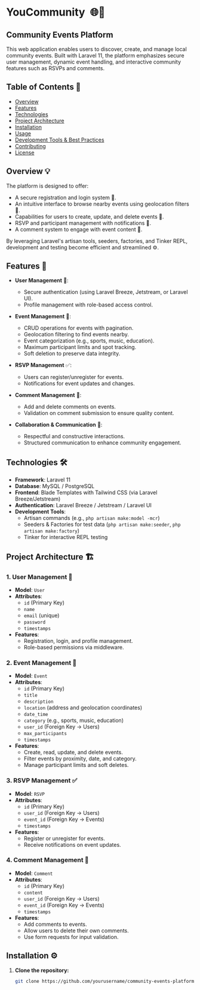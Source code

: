 # YouCommunity  🌐🎉

## Community Events Platform&#x20;

This web application enables users to discover, create, and manage local community events. Built with Laravel 11, the platform emphasizes secure user management, dynamic event handling, and interactive community features such as RSVPs and comments.

## Table of Contents 📑

- [Overview](#overview)
- [Features](#features)
- [Technologies](#technologies)
- [Project Architecture](#project-architecture)
- [Installation](#installation)
- [Usage](#usage)
- [Development Tools & Best Practices](#development-tools--best-practices)
- [Contributing](#contributing)
- [License](#license)

## Overview 💡

The platform is designed to offer:

- A secure registration and login system 🔐.
- An intuitive interface to browse nearby events using geolocation filters 📍.
- Capabilities for users to create, update, and delete events 📝.
- RSVP and participant management with notifications 📩.
- A comment system to engage with event content 💬.

By leveraging Laravel's artisan tools, seeders, factories, and Tinker REPL, development and testing become efficient and streamlined ⚙️.

## Features 🌟

- **User Management** 👤:

  - Secure authentication (using Laravel Breeze, Jetstream, or Laravel UI).
  - Profile management with role-based access control.

- **Event Management** 🎪:

  - CRUD operations for events with pagination.
  - Geolocation filtering to find events nearby.
  - Event categorization (e.g., sports, music, education).
  - Maximum participant limits and spot tracking.
  - Soft deletion to preserve data integrity.

- **RSVP Management** ✅:

  - Users can register/unregister for events.
  - Notifications for event updates and changes.

- **Comment Management** 💬:

  - Add and delete comments on events.
  - Validation on comment submission to ensure quality content.

- **Collaboration & Communication** 🤝:

  - Respectful and constructive interactions.
  - Structured communication to enhance community engagement.

## Technologies 🛠️

- **Framework**: Laravel 11
- **Database**: MySQL / PostgreSQL
- **Frontend**: Blade Templates with Tailwind CSS (via Laravel Breeze/Jetstream)
- **Authentication**: Laravel Breeze / Jetstream / Laravel UI
- **Development Tools**:
  - Artisan commands (e.g., `php artisan make:model -mcr`)
  - Seeders & Factories for test data (`php artisan make:seeder`, `php artisan make:factory`)
  - Tinker for interactive REPL testing

## Project Architecture 🏗️

### 1. User Management 👤

- **Model**: `User`
- **Attributes**:
  - `id` (Primary Key)
  - `name`
  - `email` (unique)
  - `password`
  - `timestamps`
- **Features**:
  - Registration, login, and profile management.
  - Role-based permissions via middleware.

### 2. Event Management 🎪

- **Model**: `Event`
- **Attributes**:
  - `id` (Primary Key)
  - `title`
  - `description`
  - `location` (address and geolocation coordinates)
  - `date_time`
  - `category` (e.g., sports, music, education)
  - `user_id` (Foreign Key → Users)
  - `max_participants`
  - `timestamps`
- **Features**:
  - Create, read, update, and delete events.
  - Filter events by proximity, date, and category.
  - Manage participant limits and soft deletes.

### 3. RSVP Management ✅

- **Model**: `RSVP`
- **Attributes**:
  - `id` (Primary Key)
  - `user_id` (Foreign Key → Users)
  - `event_id` (Foreign Key → Events)
  - `timestamps`
- **Features**:
  - Register or unregister for events.
  - Receive notifications on event updates.

### 4. Comment Management 💬

- **Model**: `Comment`
- **Attributes**:
  - `id` (Primary Key)
  - `content`
  - `user_id` (Foreign Key → Users)
  - `event_id` (Foreign Key → Events)
  - `timestamps`
- **Features**:
  - Add comments to events.
  - Allow users to delete their own comments.
  - Use form requests for input validation.

## Installation ⚙️

1. **Clone the repository:**
   ```bash
   git clone https://github.com/yourusername/community-events-platform.git
   ```
